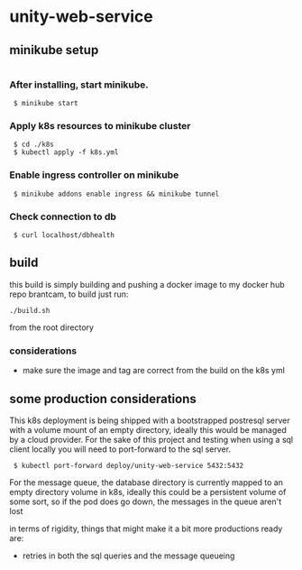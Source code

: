 # unity-web-service

## minikube setup
#
### After installing, start minikube.
```
 $ minikube start
```
### Apply k8s resources to minikube cluster
```
 $ cd ./k8s
 $ kubectl apply -f k8s.yml
```
### Enable ingress controller on minikube
```
 $ minikube addons enable ingress && minikube tunnel
```
### Check connection to db
```
 $ curl localhost/dbhealth
```

## build
this build is simply building and pushing a docker image to my docker hub repo brantcam, to build just run:
```
./build.sh
```
from the root directory

### considerations
- make sure the image and tag are correct from the build on the k8s yml


## some production considerations
This k8s deployment is being shipped with a bootstrapped postresql server with a volume mount of an empty directory, ideally this would be managed by a cloud provider. For the sake of this project and testing when using a sql client locally you will need to port-forward to the sql server.
```
 $ kubectl port-forward deploy/unity-web-service 5432:5432
```

For the message queue, the database directory is currently mapped to an empty directory volume in k8s, ideally this could be a persistent volume of some sort, so if the pod does go down, the messages in the queue aren't lost

in terms of rigidity, things that might make it a bit more productions ready are:
- retries in both the sql queries and the message queueing